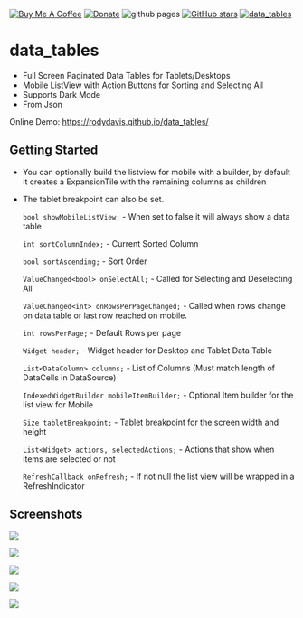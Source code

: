 [![Buy Me A Coffee](https://img.shields.io/badge/Donate-Buy%20Me%20A%20Coffee-yellow.svg)](https://www.buymeacoffee.com/rodydavis)
[![Donate](https://img.shields.io/badge/Donate-PayPal-green.svg)](https://www.paypal.com/cgi-bin/webscr?cmd=_s-xclick&hosted_button_id=WSH3GVC49GNNJ)
![github pages](https://github.com/rodydavis/data_tables/workflows/github%20pages/badge.svg)
[![GitHub stars](https://img.shields.io/github/stars/rodydavis/data_tables?color=blue)](https://github.com/rodydavis/data_tables)
[![data_tables](https://img.shields.io/pub/v/data_tables.svg)](https://pub.dev/packages/data_tables)

# data_tables

- Full Screen Paginated Data Tables for Tablets/Desktops
- Mobile ListView with Action Buttons for Sorting and Selecting All
- Supports Dark Mode
- From Json

Online Demo: https://rodydavis.github.io/data_tables/

## Getting Started

- You can optionally build the listview for mobile with a builder, by default it creates a ExpansionTile with the remaining columns as children
- The tablet breakpoint can also be set.

  `bool showMobileListView;` - When set to false it will always show a data table

  `int sortColumnIndex;` - Current Sorted Column

  `bool sortAscending;` - Sort Order

  `ValueChanged<bool> onSelectAll;` - Called for Selecting and Deselecting All

  `ValueChanged<int> onRowsPerPageChanged;` - Called when rows change on data table or last row reached on mobile.

  `int rowsPerPage;` - Default Rows per page

  `Widget header;` - Widget header for Desktop and Tablet Data Table

  `List<DataColumn> columns;` - List of Columns (Must match length of DataCells in DataSource)

  `IndexedWidgetBuilder mobileItemBuilder;` - Optional Item builder for the list view for Mobile

  `Size tabletBreakpoint;` - Tablet breakpoint for the screen width and height

  `List<Widget> actions, selectedActions;` - Actions that show when items are selected or not

  `RefreshCallback onRefresh;` - If not null the list view will be wrapped in a RefreshIndicator

## Screenshots

![](https://github.com/rodydavis/data_tables/blob/master/screenshots/1.PNG)

![](https://github.com/rodydavis/data_tables/blob/master/screenshots/2.PNG)

![](https://github.com/rodydavis/data_tables/blob/master/screenshots/3.PNG)

![](https://github.com/rodydavis/data_tables/blob/master/screenshots/4.PNG)

![](https://github.com/rodydavis/data_tables/blob/master/screenshots/5.PNG)
